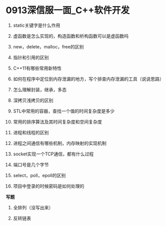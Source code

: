 # 0913深信服一面\_C++软件开发

1.  static关键字是什么作用

2.  虚函数是怎么实现的，构造函数和析构函数可以是虚函数吗

3.  new，delete，malloc，free的区别

4.  指针和引用的区别

5.  C++11有哪些常用新特性

6.  如何在程序中定位到内存泄漏的地方，写个排查内存泄漏的工具（说说思路）

7.  怎么理解封装，继承，多态

8.  深拷贝浅拷贝的区别

9.  STL中常用的容器，查找一个值的时间复杂度是多少

10. 常用的排序算法及其时间复杂度和空间复杂度

11. 进程和线程的区别

12. 进程之间通信有哪些机制，内存映射的实现机制

13. socket实现一个TCP通信，都有什么过程

14. 端口号是几个字节

15. select，poll，epoll的区别

16. 项目中登录的时候密码是如何处理的

**写题**

1.  全排列（没写出来）

2.  反转链表
